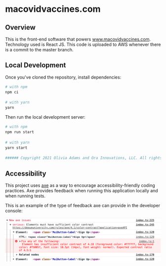 # macovidvaccines.com

## Overview

This is the front-end software that powers www.macovidvaccines.com. Technology used is React JS. This code is uploaded to AWS whenever there is a commit to the master branch.

## Local Development

Once you've cloned the repository, install dependencies:

```sh
# with npm
npm ci

# with yarn
yarn
```

Then run the local development server:

```sh
# with npm
npm run start

# with yarn
yarn start

###### Copyright 2021 Olivia Adams and Ora Innovations, LLC. All rights reserved.
```

## Accessibility

This project uses [axe](https://www.npmjs.com/package/@axe-core/react) as a way to encourage accessibility-friendly coding practices. Axe provides feedback when running this application locally and when running tests.

This is an example of the type of feedback axe can provide in the developer console:

![axe sample report](axe-sample-report.png)
